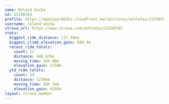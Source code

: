 ```yaml
---
name: Roland Socha
id: 23150783
profile: https://dgalywyr863hv.cloudfront.net/pictures/athletes/23150783/14745672/4/large.jpg
username: roland-socha
strava_url: https://www.strava.com/athletes/23150783
stats:
  biggest_ride_distance: 117.58km
  biggest_climb_elevation_gain: 688.4m
  recent_ride_totals:
    count: 11
    distance: 448.67km
    moving_time: 19h 08m
    elevation_gain: 1739m
  ytd_ride_totals:
    count: 33
    distance: 1238km
    moving_time: 50h 34m
    elevation_gain: 4195m
layout: strava_member
--- 
```

